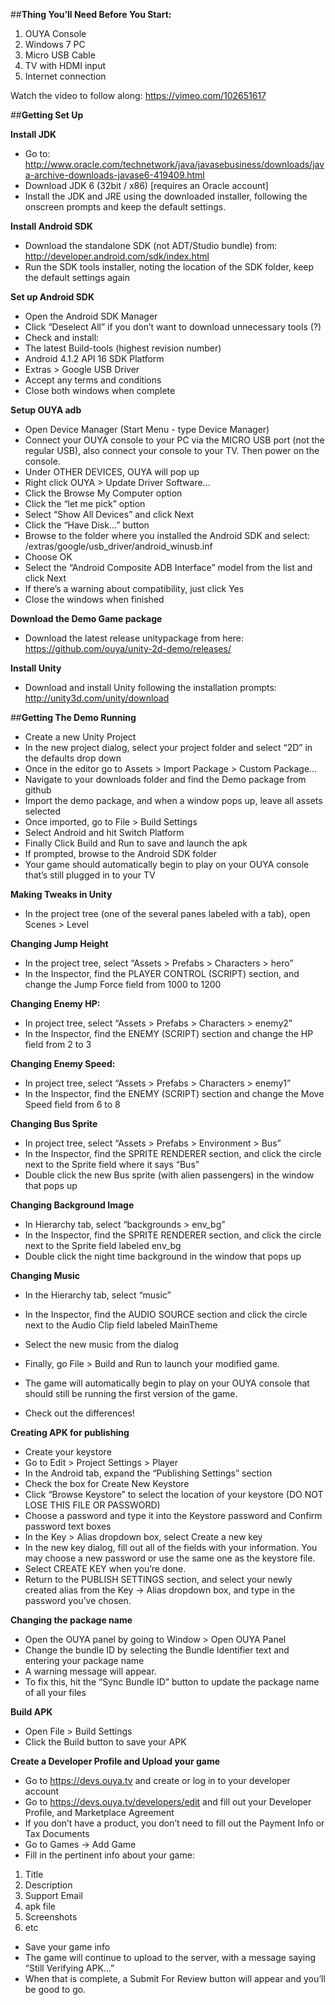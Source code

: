##**Thing You’ll Need Before You Start:**
1. OUYA Console
2. Windows 7 PC
3. Micro USB Cable
4. TV with HDMI input
5. Internet connection

Watch the video to follow along: https://vimeo.com/102651617

##**Getting Set Up**

**Install JDK**
- Go to: http://www.oracle.com/technetwork/java/javasebusiness/downloads/java-archive-downloads-javase6-419409.html
- Download JDK 6 (32bit / x86) [requires an Oracle account]
- Install the JDK and JRE using the downloaded installer, following the onscreen prompts and keep the default settings.


**Install Android SDK**
- Download the standalone SDK (not ADT/Studio bundle) from: http://developer.android.com/sdk/index.html
- Run the SDK tools installer, noting the location of the SDK folder, keep the default settings again


**Set up Android SDK** 
- Open the Android SDK Manager
- Click “Deselect All” if you don’t want to download unnecessary tools (?)
- Check and install: 
- The latest Build-tools (highest revision number) 
- Android 4.1.2 API 16 SDK Platform
- Extras > Google USB Driver
- Accept any terms and conditions
- Close both windows when complete


**Setup OUYA adb**
- Open Device Manager (Start Menu - type Device Manager)
- Connect your OUYA console to your PC via the MICRO USB port (not the regular USB), also connect your console to your TV. Then power on the console.
- Under OTHER DEVICES, OUYA will pop up
- Right click OUYA > Update Driver Software…
- Click the Browse My Computer option
- Click the “let me pick” option
- Select “Show All Devices” and click Next
- Click the “Have Disk…” button
- Browse to the folder where you installed the Android SDK and select:
<sdk>/extras/google/usb_driver/android_winusb.inf 
- Choose OK
- Select the “Android Composite ADB Interface” model from the list and click Next
- If there’s a warning about compatibility, just click Yes
- Close the windows when finished

**Download the Demo Game package**
- Download the latest release unitypackage from here: https://github.com/ouya/unity-2d-demo/releases/

**Install Unity**
- Download and install Unity following the installation prompts: http://unity3d.com/unity/download

##**Getting The Demo Running**
- Create a new Unity Project
- In the new project dialog, select your project folder and select “2D” in the defaults drop down
- Once in the editor go to Assets > Import Package > Custom Package…
- Navigate to your downloads folder and find the Demo package from github
- Import the demo package, and when a window pops up, leave all assets selected
- Once imported, go to File > Build Settings
- Select Android and hit Switch Platform
- Finally Click Build and Run to save and launch the apk
- If prompted, browse to the Android SDK folder
- Your game should automatically begin to play on your OUYA console that’s still plugged in to your TV


**Making Tweaks in Unity**
- In the project tree (one of the several panes labeled with a tab), open Scenes > Level

**Changing Jump Height**
- In the project tree, select “Assets > Prefabs > Characters > hero”
- In the Inspector, find the PLAYER CONTROL (SCRIPT) section, and change the Jump Force field from 1000 to 1200	

**Changing Enemy HP:**
- In project tree, select “Assets > Prefabs > Characters > enemy2”
- In the Inspector, find the ENEMY (SCRIPT) section and change the HP field from 2 to 3

**Changing Enemy Speed:**
- In project tree, select “Assets > Prefabs > Characters > enemy1”
- In the Inspector, find the ENEMY (SCRIPT) section and change the Move Speed field from 6 to 8

**Changing Bus Sprite**
- In project tree, select “Assets > Prefabs > Environment > Bus”
- In the Inspector, find the SPRITE RENDERER section, and click the circle next to the Sprite field where it says “Bus”
- Double click the new Bus sprite (with alien passengers) in the window that pops up

**Changing Background Image**
- In Hierarchy tab, select “backgrounds > env_bg”
- In the Inspector, find the SPRITE RENDERER section, and click the circle next to the Sprite field labeled env_bg
- Double click the night time background in the window that pops up

**Changing Music**
- In the Hierarchy tab, select “music”
- In the Inspector, find the AUDIO SOURCE section and click the circle next to the Audio Clip field labeled MainTheme
- Select the new music from the dialog

- Finally, go File > Build and Run to launch your modified game.
- The game will automatically begin to play on your OUYA console that should still be running the first version of the game.
- Check out the differences!

**Creating APK for publishing**
- Create your keystore
- Go to Edit > Project Settings > Player
- In the Android tab, expand the “Publishing Settings” section
- Check the box for Create New Keystore
- Click “Browse Keystore” to select the location of your keystore (DO NOT LOSE THIS FILE OR PASSWORD)
- Choose a password and type it into the Keystore password and Confirm password text boxes
- In the Key > Alias dropdown box, select Create a new key
- In the new key dialog, fill out all of the fields with your information. You may choose a new password or use the same one as the keystore file.
- Select CREATE KEY when you’re done.
- Return to the PUBLISH SETTINGS section, and select your newly created alias from the Key -> Alias dropdown box, and type in the password you’ve chosen.

**Changing the package name**
- Open the OUYA panel by going to Window > Open OUYA Panel
- Change the bundle ID by selecting the Bundle Identifier text and entering your package name
- A warning message will appear.
- To fix this, hit the “Sync Bundle ID” button to update the package name of all your files

**Build APK**
- Open File > Build Settings
- Click the Build button to save your APK


**Create a Developer Profile and Upload your game**
- Go to https://devs.ouya.tv and create or log in to your developer account
- Go to https://devs.ouya.tv/developers/edit and fill out your Developer Profile, and Marketplace Agreement
- If you don’t have a product, you don’t need to fill out the Payment Info or Tax Documents
- Go to Games -> Add Game
- Fill in the pertinent info about your game:
1. Title
2. Description
3. Support Email
4. apk file
5. Screenshots
6. etc
- Save your game info
- The game will continue to upload to the server, with a message saying “Still Verifying APK…”
- When that is complete, a Submit For Review button will appear and you’ll be good to go.
